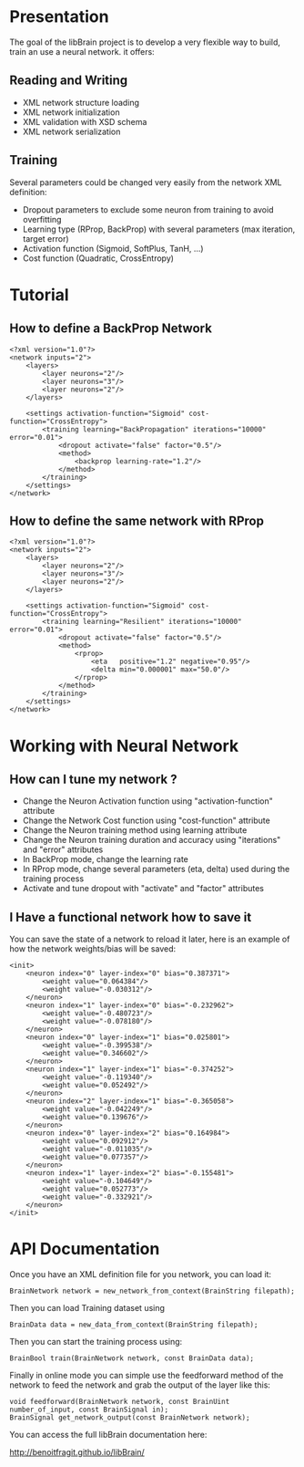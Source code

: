 Presentation
=================
The goal of the libBrain project is to develop a very flexible way to build, train an use a neural network.
it offers:

Reading and Writing
-------------------
* XML network structure loading
* XML network initialization
* XML validation with XSD schema
* XML network serialization

Training
--------
Several parameters could be changed very easily from the network XML definition:

* Dropout parameters to exclude some neuron from training to avoid overfitting
* Learning type (RProp, BackProp) with several parameters (max iteration, target error)
* Activation function (Sigmoid, SoftPlus, TanH, ...)
* Cost function (Quadratic, CrossEntropy)

Tutorial
========

How to define a BackProp Network
--------------------------------

    <?xml version="1.0"?>
    <network inputs="2">
        <layers>
            <layer neurons="2"/>
            <layer neurons="3"/>
            <layer neurons="2"/>
        </layers>

        <settings activation-function="Sigmoid" cost-function="CrossEntropy">
            <training learning="BackPropagation" iterations="10000" error="0.01">
                <dropout activate="false" factor="0.5"/>
                <method>
                    <backprop learning-rate="1.2"/>
                </method>
            </training>
        </settings>
    </network>

How to define the same network with RProp
-----------------------------------------

    <?xml version="1.0"?>
    <network inputs="2">
        <layers>
            <layer neurons="2"/>
            <layer neurons="3"/>
            <layer neurons="2"/>
        </layers>

        <settings activation-function="Sigmoid" cost-function="CrossEntropy">
            <training learning="Resilient" iterations="10000" error="0.01">
                <dropout activate="false" factor="0.5"/>
                <method>
                    <rprop>
                        <eta   positive="1.2" negative="0.95"/>
                        <delta min="0.000001" max="50.0"/>
                    </rprop>
                </method>
            </training>
        </settings>
    </network>

Working with Neural Network
============================

How can I tune my network ?
---------------------------

- Change the Neuron Activation function using "activation-function" attribute
- Change the Network Cost function using "cost-function" attribute
- Change the Neuron training method using learning attribute
- Change the Neuron training duration and accuracy using "iterations" and "error" attributes
- In BackProp mode, change the learning rate
- In RProp mode, change several parameters (eta, delta) used during the training process
- Activate and tune dropout with "activate" and "factor" attributes


I Have a functional network how to save it
-------------------------------------------

You can save the state of a network to reload it later, here is an example of how the network weights/bias will be saved:


    <init>
        <neuron index="0" layer-index="0" bias="0.387371">
            <weight value="0.064384"/>
            <weight value="-0.030312"/>
        </neuron>
        <neuron index="1" layer-index="0" bias="-0.232962">
            <weight value="-0.480723"/>
            <weight value="-0.078180"/>
        </neuron>
        <neuron index="0" layer-index="1" bias="0.025801">
            <weight value="-0.399538"/>
            <weight value="0.346602"/>
        </neuron>
        <neuron index="1" layer-index="1" bias="-0.374252">
            <weight value="-0.119340"/>
            <weight value="0.052492"/>
        </neuron>
        <neuron index="2" layer-index="1" bias="-0.365058">
            <weight value="-0.042249"/>
            <weight value="0.139676"/>
        </neuron>
        <neuron index="0" layer-index="2" bias="0.164984">
            <weight value="0.092912"/>
            <weight value="-0.011035"/>
            <weight value="0.077357"/>
        </neuron>
        <neuron index="1" layer-index="2" bias="-0.155481">
            <weight value="-0.104649"/>
            <weight value="0.052773"/>
            <weight value="-0.332921"/>
        </neuron>
    </init>


API Documentation
=================
Once you have an XML definition file for you network, you can load it:

    BrainNetwork network = new_network_from_context(BrainString filepath);

Then you can load Training dataset using

    BrainData data = new_data_from_context(BrainString filepath);

Then you can start the training process using:

    BrainBool train(BrainNetwork network, const BrainData data);


Finally in online mode you can simple use the feedforward method of the network to feed the network
and grab the output of the layer like this:


    void feedforward(BrainNetwork network, const BrainUint number_of_input, const BrainSignal in);
    BrainSignal get_network_output(const BrainNetwork network);

You can access the full libBrain documentation here:

http://benoitfragit.github.io/libBrain/
